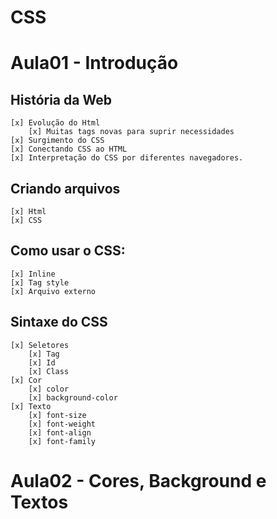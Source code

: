 # CSS

# Aula01 - Introdução

## História da Web
    [x] Evolução do Html
        [x] Muitas tags novas para suprir necessidades
    [x] Surgimento do CSS
    [x] Conectando CSS ao HTML
    [x] Interpretação do CSS por diferentes navegadores.

## Criando arquivos
    [x] Html
    [x] CSS

## Como usar o CSS:
    [x] Inline
    [x] Tag style
    [x] Arquivo externo

## Sintaxe do CSS
    [x] Seletores
        [x] Tag
        [x] Id
        [x] Class
    [x] Cor
        [x] color
        [x] background-color
    [x] Texto
        [x] font-size
        [x] font-weight
        [x] font-align
        [x] font-family
        
# Aula02 - Cores, Background e Textos

